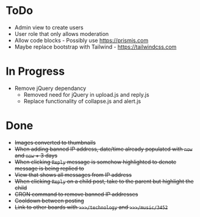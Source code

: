 ToDo
====

 * Admin view to create users
 * User role that only allows moderation
 * Allow code blocks - Possibly use https://prismjs.com
 * Maybe replace bootstrap with Tailwind - https://tailwindcss.com

In Progress
===========

 * Remove jQuery dependancy
   * Removed need for jQuery in upload.js and reply.js
   * Replace functionality of collapse.js and alert.js

Done
====

 * ~~Images converted to thumbnails~~
 * ~~When adding banned IP address, date/time already populated with `now` and `now` + 3 days~~
 * ~~When clicking `Reply` message is somehow highlighted to denote message is being replied to~~
 * ~~View that shows all messages from IP address~~
 * ~~When clicking `Reply` on a child post, take to the parent but highlight the child~~
 * ~~CRON command to remove banned IP addresses~~
 * ~~Cooldown between posting~~
 * ~~Link to other boards with `>>>/technology` and `>>>/music/3452`~~

